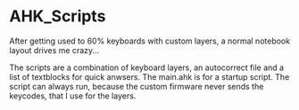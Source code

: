 # AHK_Scripts
After getting used to 60% keyboards with custom layers, a normal notebook layout drives me crazy...

The scripts are a combination of keyboard layers, an autocorrect file and a list of textblocks for quick anwsers. 
The main.ahk is for a startup script. The script can always run, because the custom firmware never sends the keycodes, that I use for the layers.
